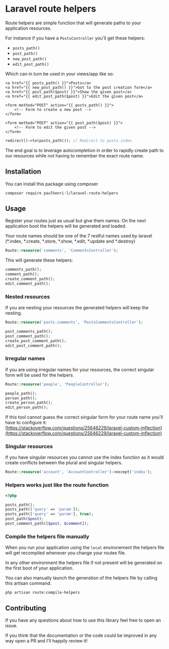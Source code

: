 # Laravel route helpers

Route helpers are simple function that will generate paths to your application
resources.

For instance if you have a `PostsController` you'll get these helpers:

- `posts_path()`
- `post_path()`
- `new_post_path()`
- `edit_post_path()`

Which can in turn be used in your views/app like so:

```blade
<a href="{{ posts_path() }}">Posts</a>
<a href="{{ new_post_path() }}">Got to the post creation form</a>
<a href="{{ post_path($post) }}">Show the given post</a>
<a href="{{ edit_post_path($post) }}">Edit the given post</a>

<form method="POST" action="{{ posts_path() }}">
    <!-- Form to create a new post -->
</form>

<form method="POST" action="{{ post_path($post) }}">
    <!-- Form to edit the given post -->
</form>
```

```php
redirect()->to(posts_path()); // Redirect to posts.index
```

The end goal is to leverage autocompletion in order to rapidly create path to 
our resources while not having to remember the exact route name.

## Installation

You can install this package using composer

```shell script
composer require paulhenri-l/laravel-route-helpers
```

## Usage

Register your routes just as usual but give them names. On the next application
boot the helpers will be generated and loaded.

Your route names should be one of the 7 restful names used by laravel (\*.index,
\*.create, \*.store, \*.show, \*.edit, \*.update and \*.destroy)

```php
Route::resource('comments', 'CommentsController');
```

This will generate these helpers:

```php
comments_path();
comment_path();
create_comment_path();
edit_comment_path();
```

### Nested resources

If you are nesting your resources the generated helpers will keep the nesting.

```php
Route::resource('posts.comments', 'PostsCommentsController');
```

```php
post_comments_path();
post_comment_path();
create_post_comment_path();
edit_post_comment_path();
```

### Irregular names

If you are using irregular names for your resources, the correct singular form
will be used for the helpers.

```php
Route::resource('people', 'PeopleController');
```

```php
people_path();
person_path();
create_person_path();
edit_person_path();
```

If this tool cannot guess the correct singular form for your route name you'll 
have to configure it:
[https://stackoverflow.com/questions/25646229/laravel-custom-inflection](https://stackoverflow.com/questions/25646229/laravel-custom-inflection)

### Singular resources

If you have singular resources you cannot use the index function as it would
create conflicts between the plural and singular helpers.

```php
Route::resource('account', 'AccountController')->except('index');
```

### Helpers works just like the route function

```php
<?php

posts_path();
posts_path(['query' => 'param']);
posts_path(['query' => 'param'], true);
post_path($post);
post_comment_path([$post, $comment]);
```

### Compile the helpers file manually

When you run your application using the `local` environement the helpers file
will get recompiled whenever you change your routes file.

In any other environment the helpers file if not present will be generated on
the first boot of your application.

You can also manually launch the generation of the helpers file by calling this
artisan command.

```shell script
php artisan route:compile-helpers
```

## Contributing

If you have any questions about how to use this library feel free to open an
issue.

If you think that the documentation or the code could be improved in any way
open a PR and I'll happily review it!
